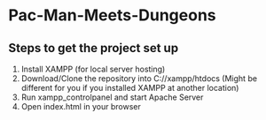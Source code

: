 # Pac-Man-Meets-Dungeons

## Steps to get the project set up
1. Install XAMPP (for local server hosting)
2. Download/Clone the repository into C://xampp/htdocs (Might be different for you if you installed XAMPP at another location)
3. Run xampp_controlpanel and start Apache Server
4. Open index.html in your browser